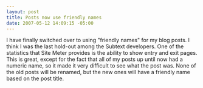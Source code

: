 ```yaml
---
layout: post
title: Posts now use friendly names
date: 2007-05-12 14:09:15 -05:00
---
```


I have finally switched over to using "friendly names" for my blog posts. I think I was the last hold-out among the Subtext developers. One of the statistics that Site Meter provides is the ability to show entry and exit pages. This is great, except for the fact that all of my posts up until now had a numeric name, so it made it very difficult to see what the post was. None of the old posts will be renamed, but the new ones will have a friendly name based on the post title.
